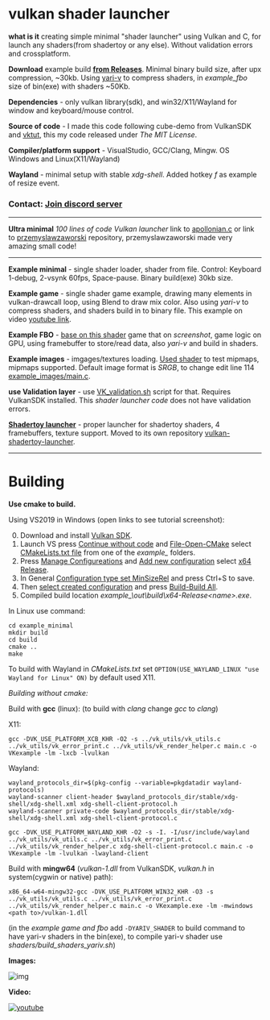 # vulkan shader launcher

**what is it** creating simple minimal "shader launcher" using Vulkan and C, for launch any shaders(from shadertoy or any else). Without validation errors and crossplatform.

**Download** example build [**from Releases**](https://github.com/danilw/vulkan-shader-launcher/releases/tag/rel_1_1). Minimal binary build size, after upx compression, ~30kb. Using [yari-v](https://github.com/sheredom/yari-v) to compress shaders, in *example_fbo* size of bin(exe) with shaders ~50Kb.

**Dependencies** - only vulkan library(sdk), and win32/X11/Wayland for window and keyboard/mouse control.

**Source of code** - I made this code following cube-demo from VulkanSDK and [vktut](https://github.com/ShabbyX/vktut), this my code released under *The MIT License*.

**Compiler/platform support** - VisualStudio, GCC/Clang, Mingw. OS Windows and Linux(X11/Wayland)

**Wayland** - minimal setup with stable *xdg-shell*. Added hotkey *f* as example of resize event.

### Contact: [**Join discord server**](https://discord.gg/JKyqWgt)
___
**Ultra minimal** *100 lines of code Vulkan launcher* link to [apollonian.c](https://github.com/przemyslawzaworski/CPP-Programming/blob/master/Vulkan/apollonian.c) or link to  [przemyslawzaworski](https://github.com/przemyslawzaworski/CPP-Programming) repository, przemyslawzaworski made very amazing small code!

___
**Example minimal** - single shader loader, shader from file. Control: Keyboard 1-debug, 2-vsynk 60fps, Space-pause. Binary build(exe) 30kb size.

**Example game** - single shader game example, drawing many elements in vulkan-drawcall loop, using Blend to draw mix color. Also using *yari-v* to compress shaders, and shaders build in to binary file. This example on video [youtube link](https://youtu.be/5Wzj-GNAo6c).

**Example FBO** - [base on this shader](https://www.shadertoy.com/view/3syXDD) game that on *screenshot*, game logic on GPU, using framebuffer to store/read data, also *yari-v* and build in shaders.

**Example images** - imgages/textures loading. [Used shader](https://www.shadertoy.com/view/lsfGWn) to test mipmaps, mipmaps supported. Default image format is *SRGB*, to change edit line 114 [example_images/main.c](https://github.com/danilw/vulkan-shader-launcher/blob/master/example_images/main.c#L114).

**use Validation layer** - use [VK_validation.sh](https://github.com/danilw/vulkan-shader-launcher/blob/master/use_validation_layer/VK_validation.sh) script for that. Requires VulkanSDK installed. This *shader launcher code* does not have validation errors.

**[Shadertoy launcher](https://github.com/danilw/vulkan-shadertoy-launcher)** - proper launcher for shadertoy shaders, 4 framebuffers, texture support. Moved to its own repository [vulkan-shadertoy-launcher](https://github.com/danilw/vulkan-shadertoy-launcher).

___
# Building

**Use cmake to build.**

Using VS2019 in Windows (open links to see tutorial screenshot):

0. Download and install [Vulkan SDK](https://vulkan.lunarg.com/sdk/home#windows).
1. Launch VS press [Continue without code](https://danilw.github.io/GLSL-howto/vulkan_sh_launcher/vs_cmake_tut/1.png) and [File-Open-CMake](https://danilw.github.io/GLSL-howto/vulkan_sh_launcher/vs_cmake_tut/2.png) select [CMakeLists.txt file](https://danilw.github.io/GLSL-howto/vulkan_sh_launcher/vs_cmake_tut/3.png) from one of the *example_* folders.
2. Press [Manage Configureations](https://danilw.github.io/GLSL-howto/vulkan_sh_launcher/vs_cmake_tut/4.png) and [Add new configuration](https://danilw.github.io/GLSL-howto/vulkan_sh_launcher/vs_cmake_tut/5.png) select [x64 Release](https://danilw.github.io/GLSL-howto/vulkan_sh_launcher/vs_cmake_tut/6.png).
3. In General [Configuration type set MinSizeRel](https://danilw.github.io/GLSL-howto/vulkan_sh_launcher/vs_cmake_tut/7.png) and press Ctrl+S to save.
4. Then [select created configuration](https://danilw.github.io/GLSL-howto/vulkan_sh_launcher/vs_cmake_tut/8.png) and press [Build-Build All](https://danilw.github.io/GLSL-howto/vulkan_sh_launcher/vs_cmake_tut/9.png).
5. Compiled build location *example_<selected>\out\build\x64-Release\<name>.exe*.


In Linux use command:
```
cd example_minimal
mkdir build
cd build
cmake ..
make
```
To build with Wayland in *CMakeLists.txt* set `OPTION(USE_WAYLAND_LINUX "use Wayland for Linux" ON)` by default used X11.


*Building without cmake:*

Build with **gcc** (linux): (to build with *clang* change *gcc* to *clang*)

X11:
```
gcc -DVK_USE_PLATFORM_XCB_KHR -O2 -s ../vk_utils/vk_utils.c ../vk_utils/vk_error_print.c ../vk_utils/vk_render_helper.c main.c -o VKexample -lm -lxcb -lvulkan
```
Wayland:
```
wayland_protocols_dir=$(pkg-config --variable=pkgdatadir wayland-protocols)
wayland-scanner client-header $wayland_protocols_dir/stable/xdg-shell/xdg-shell.xml xdg-shell-client-protocol.h
wayland-scanner private-code $wayland_protocols_dir/stable/xdg-shell/xdg-shell.xml xdg-shell-client-protocol.c

gcc -DVK_USE_PLATFORM_WAYLAND_KHR -O2 -s -I. -I/usr/include/wayland ../vk_utils/vk_utils.c ../vk_utils/vk_error_print.c ../vk_utils/vk_render_helper.c xdg-shell-client-protocol.c main.c -o VKexample -lm -lvulkan -lwayland-client
```

Build with **mingw64** (*vulkan-1.dll* from VulkanSDK, *vulkan.h* in system(cygwin or native) path):
```
x86_64-w64-mingw32-gcc -DVK_USE_PLATFORM_WIN32_KHR -O3 -s ../vk_utils/vk_utils.c ../vk_utils/vk_error_print.c ../vk_utils/vk_render_helper.c main.c -o VKexample.exe -lm -mwindows <path to>/vulkan-1.dll
```
(in the *example game and fbo* add `-DYARIV_SHADER` to build command to have yari-v shaders in the bin(exe), to compile yari-v shader use *shaders/build_shaders_yariv.sh*)

**Images:** 

![img](https://danilw.github.io/GLSL-howto/vulkan_sh_launcher/v2/scr1.jpg)

**Video:** 

[![youtube](https://danilw.github.io/GLSL-howto/vulkan_sh_launcher/v1/v1yt.jpg)](https://youtu.be/5Wzj-GNAo6c)
